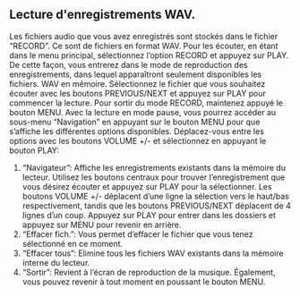## Lecture d'enregistrements WAV.

Les fichiers audio que vous avez enregistrés sont stockés dans le fichier “RECORD”.
Ce sont de fichiers en format WAV. Pour les écouter, en étant dans le menu principal, sélectionnez l’option RECORD et appuyez sur PLAY.
De cette façon, vous entrerez dans le mode de reproduction des enregistrements, dans lequel apparaîtront seulement disponibles les
fichiers. WAV en mémoire.
Sélectionnez le fichier que vous souhaitez écouter avec les boutons PREVIOUS/NEXT et appuyez sur PLAY pour commencer la lecture.
Pour sortir du mode RECORD, maintenez appuyé le bouton MENU.
Avec la lecture en mode pause, vous pourrez accéder au sous-menu “Navigation” en appuyant sur le bouton MENU pour que s’affiche les
différentes options disponibles. Déplacez-vous entre les options avec les boutons VOLUME +/- et sélectionnez en appuyant le bouton
PLAY:
1. “Navigateur”: Affiche les enregistrements existants dans la mémoire du lecteur. Utilisez les boutons centraux pour trouver
l’enregistrement que vous désirez écouter et appuyez sur PLAY pour la sélectionner. Les boutons VOLUME +/- déplacent d’une ligne la
sélection vers le haut/bas respectivement, tandis que les boutons PREVIOUS/NEXT déplacent de 4 lignes d’un coup.
Appuyez sur PLAY pour entrer dans les dossiers et appuyez sur MENU pour revenir en arrière.
2. “Effacer fich.”: Vous permet d’effacer le fichier que vous tenez sélectionné en ce moment.
3. “Effacer tous”: Elimine tous les fichiers WAV existants dans la mémoire interne du lecteur.
4. “Sortir”: Revient à l’écran de reproduction de la musique. Également, vous pouvez revenir à tout moment en poussant le bouton MENU.
